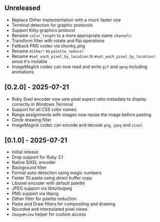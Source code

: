 ## Unreleased
- Replace Dither implementation with a much faster one
- Terminal detection for graphic protocols
- Support Kitty graphics protocol
- Rename `color_length` to a more appropriate name `channels`
- Transform filter with rotate and flip operations
- Fallback PNG codec via chunky_png
- Rename `dither!` to `palette_reduce!`
- Rename `#set_each_pixel_by_location` to `#set_each_pixel_by_location!` since it's mutable
- ImageMagick codec can now read and write `gif` and `apng` including animations

## [0.2.0] - 2025-07-21
- Ruby Sixel encoder now sets pixel aspect ratio metadata to display correctly in Windows Terminal
- Support for all CSS color names
- Range assignments with images now resize the image before pasting
- Circle drawing filter
- ImageMagick codec can encode and decode `png`, `jpeg` and `sixel`

## [0.1.0] - 2025-07-21

- Initial release
- Drop support for Ruby 3.1
- Native SIXEL encoder
- Background filter
- Format auto-detection using magic numbers
- Faster 1D paste using direct buffer copy
- Libsixel encoder with default palette
- JPEG support via libturbojpeg
- PNG support via libpng
- Dither filter for palette reduction
- Paste and Draw filters for compositing and drawing
- Rounded and interpolated pixel views
- `Image#view` helper for custom access
